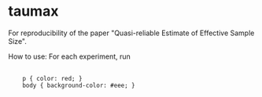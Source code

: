 # taumax
For reproducibility of the paper "Quasi-reliable Estimate of Effective Sample Size".

How to use:
For each experiment, run
<pre>
  <code>
    p { color: red; }
    body { background-color: #eee; }
  </code>
</pre>

